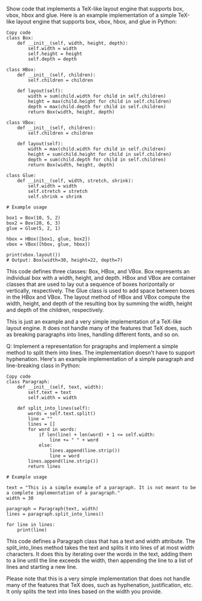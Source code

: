 Show code that implements a TeX-like layout engine that supports box, vbox, hbox and glue.
Here is an example implementation of a simple TeX-like layout engine that supports box, vbox, hbox, and glue in Python:
```
Copy code
class Box:
    def __init__(self, width, height, depth):
        self.width = width
        self.height = height
        self.depth = depth

class HBox:
    def __init__(self, children):
        self.children = children

    def layout(self):
        width = sum(child.width for child in self.children)
        height = max(child.height for child in self.children)
        depth = max(child.depth for child in self.children)
        return Box(width, height, depth)

class VBox:
    def __init__(self, children):
        self.children = children

    def layout(self):
        width = max(child.width for child in self.children)
        height = sum(child.height for child in self.children)
        depth = sum(child.depth for child in self.children)
        return Box(width, height, depth)

class Glue:
    def __init__(self, width, stretch, shrink):
        self.width = width
        self.stretch = stretch
        self.shrink = shrink

# Example usage

box1 = Box(10, 5, 2)
box2 = Box(20, 6, 3)
glue = Glue(5, 2, 1)

hbox = HBox([box1, glue, box2])
vbox = VBox([hbox, glue, hbox])

print(vbox.layout())
# Output: Box(width=30, height=22, depth=7)
```
This code defines three classes: Box, HBox, and VBox. Box represents an individual box with a width, height, and depth. HBox and VBox are container classes that are used to lay out a sequence of boxes horizontally or vertically, respectively. The Glue class is used to add space between boxes in the HBox and VBox. The layout method of HBox and VBox compute the width, height, and depth of the resulting box by summing the width, height and depth of the children, respectively.

This is just an example and a very simple implementation of a TeX-like layout engine. It does not handle many of the features that TeX does, such as breaking paragraphs into lines, handling different fonts, and so on.




Q:
Implement a representation for pragraphs and implement a simple method to split them into lines. The implementation doesn't have to support hyphenation.
Here's an example implementation of a simple paragraph and line-breaking class in Python:
```
Copy code
class Paragraph:
    def __init__(self, text, width):
        self.text = text
        self.width = width

    def split_into_lines(self):
        words = self.text.split()
        line = ""
        lines = []
        for word in words:
            if len(line) + len(word) + 1 <= self.width:
                line += " " + word
            else:
                lines.append(line.strip())
                line = word
        lines.append(line.strip())
        return lines

# Example usage

text = "This is a simple example of a paragraph. It is not meant to be a complete implementation of a paragraph."
width = 30

paragraph = Paragraph(text, width)
lines = paragraph.split_into_lines()

for line in lines:
    print(line)

```
This code defines a Paragraph class that has a text and width attribute. The split_into_lines method takes the text and splits it into lines of at most width characters. It does this by iterating over the words in the text, adding them to a line until the line exceeds the width, then appending the line to a list of lines and starting a new line.

Please note that this is a very simple implementation that does not handle many of the features that TeX does, such as hyphenation, justification, etc. It only splits the text into lines based on the width you provide.